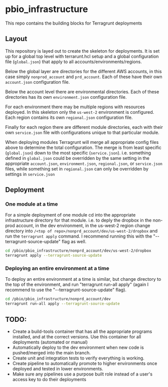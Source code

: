 # pbio_infrastructure

This repo contains the building blocks for Terragrunt deployments

## Layout

This repository is layed out to create the skeleton for deployments.  It is set up for a global top level with terrarunt.hcl setup and a global configuration file (`global.json`) that apply to all accounts/environments/regions.

Below the global layer are directories for the different AWS accounts, in this case simply `nonprod_account` and `prd_account`.  Each of these have their own `account.json` configuration file.

Below the account level there are environmental directories.  Each of these directories has its own `environment.json` configuration file.

For each environment there may be multiple regions with resources deployed.  In this skeleton only the `us-west-2` environment is configured.  Each region contains its own `regional.json` configuration file.

Finally for each region there are different module directories, each with their own `service.json` file with configurations unique to that particular module.

When deploying modules Terragrunt will merge all appropriate config files above to determine the total configuration.  The merge is from least specific (`global.json`) down to the most specific (`service.json`).  i.e. something defined in `global.json` could be overridden by the same setting in the appropriate `account.json`, `environment.json`, `regional.json`, or `service.json` files, while something set in `regional.json` can only be overridden by settings in `service.json`

## Deployment

### One module at a time

For a simple deployment of one module cd into the appropriate infrastructure directory for that module.  i.e. to deply the dropbox in the non-prod account, in the dev environment, in the us-west-2 region change directory into `/<top of repo>/nonprd_account/dev/us-west-2/dropbox` and run the `terragrunt apply` command.  I recommend running this with the "--terragrunt-source-update" flag as well.

```bash
cd /pbio/pbio_infrastructure/nonprd_account/dev/us-west-2/dropbox
terragrunt apply --terragrunt-source-update
```

### Deploying an entire environment at a time

To deploy an entire environment at a time is similar, but change directory to the top of the environment, and run "terragrunt run-all apply" (again I recommend to use the "--terragrunt-source-update" flag).

```bash
cd /pbio/pbio_infrastructure/nonprd_account/dev
terragrunt run-all apply --terragrunt-source-update
```

## TODO:
* Create a build-tools container that has all the appropriate programs installed, and at the correct versions.  Use this container for all deployments (automated or manual)
* Automatically deploy to the dev environment when new code is
pushed/merged into the main branch.
* Create unit and integration tests to verify everything is working.
* Create pipeline to automatically promote to higher environments once deployed and tested in lower environments.
* Make sure any pipelines use a purpose built role instead of a user's access key to do their deployments